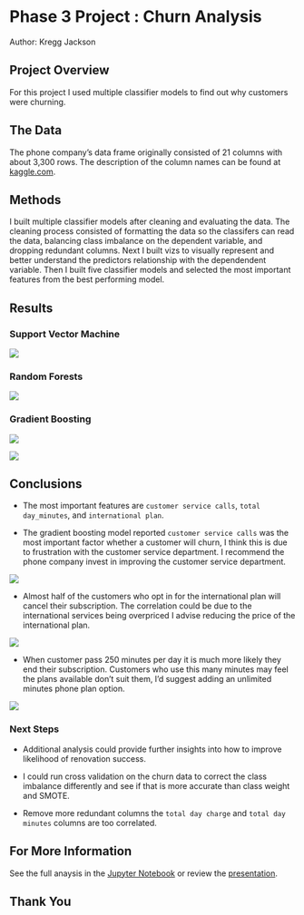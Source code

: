 # Phase 3 Project : Churn Analysis

Author: Kregg Jackson

## Project Overview

For this project I used multiple classifier models to find out why customers were churning.


## The Data

The phone company’s data frame originally consisted of 21 columns with about 3,300 rows. The description of the column names can be found at [kaggle.com](https://www.kaggle.com/datasets/becksddf/churn-in-telecoms-dataset?datasetId=2667&sortBy=voteCount).

## Methods

I built multiple classifier models after cleaning and evaluating the data. The cleaning process consisted of formatting the data so the classifers can read the data, balancing class imbalance on the dependent variable, and dropping redundant columns. Next I built vizs to visually represent and better understand the predictors relationship with the dependendent variable. Then I built five classifier models and selected the most important features from the best performing model. 

## Results

### Support Vector Machine

![](images/svm.png)

### Random Forests

![](images/rf.png)

### Gradient Boosting

![](images/gb.png)

![](feat_importance.png)

## Conclusions

* The most important features are `customer service calls`, `total day_minutes`, and `international plan`.

* The gradient boosting model reported `customer service calls` was the most important factor whether a customer will churn, I think this is due to frustration with the customer service department. I recommend the phone company invest in improving the customer service department. 

![](images/customer_service.png)

* Almost half of the customers who opt in for the international plan will cancel their subscription. The correlation could be due to the international services being overpriced I advise reducing the price of the international plan.

![](images/int_plan.png)

* When customer pass 250 minutes per day it is much more likely they end their subscription. Customers who use this many minutes may feel the plans available don’t suit them, I’d suggest adding an unlimited minutes phone plan option.

![](images/minutes.png)

### Next Steps

* Additional analysis could provide further insights into how to improve likelihood of renovation success.

* I could run cross validation on the churn data to correct the class imbalance differently and see if that is more accurate than class weight and SMOTE.

* Remove more redundant columns the `total day charge` and `total day minutes` columns are too correlated.

## For More Information
See the full anaysis in the [Jupyter Notebook](https://github.com/kreggthegoat/dsc-phase-3-project/blob/main/notebook.ipynb) or review the [presentation](https://docs.google.com/presentation/d/1LLzdQOGjr92wctMzBrxpsH1rS9NlM1fWf6YMQbX8LGI/edit?usp=sharing).

## Thank You